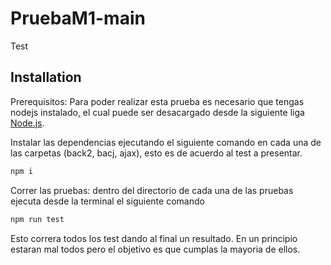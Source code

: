# PruebaM1-main
 Test

## Installation

Prerequisitos:
Para poder realizar esta prueba es necesario que tengas nodejs instalado, el cual puede ser desacargado desde la siguiente liga [Node.js](https://nodejs.org/).

Instalar las dependencias ejecutando el siguiente comando en cada una de las carpetas (back2, bacj, ajax), esto es de acuerdo al test a presentar.
```sh
npm i
```

Correr las pruebas: dentro del directorio de cada una de las pruebas ejecuta desde la terminal el siguiente comando
```sh
npm run test
```

Esto correra todos los test dando al final un resultado. En un principio estaran mal todos pero el objetivo es que cumplas la mayoria de ellos.